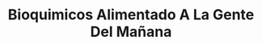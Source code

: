 ---
title: "Bioquimicos Alimentado A La Gente Del Mañana"
url: /tenango-del-valle/bioquimicos-alimentado-a-la-gente-del-manana/
shop: agraria
---
